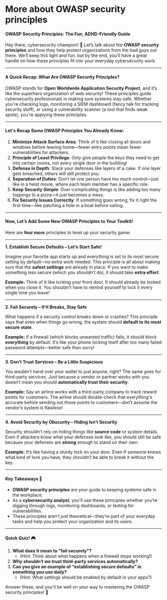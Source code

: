 # More about OWASP security principles

#### OWASP Security Principles: The Fun, ADHD-Friendly Guide

Hey there, cybersecurity champion! 👋 Let’s talk about the **OWASP security principles** and how they help protect organizations from the bad guys out there. We’ll keep this light and fun, but by the end, you’ll have a great handle on how these principles fit into your everyday cybersecurity work.

***

#### A Quick Recap: What Are OWASP Security Principles?

OWASP stands for **Open Worldwide Application Security Project**, and it’s like the superhero organization of web security! These principles guide cybersecurity professionals in making sure systems stay safe. Whether you're checking logs, monitoring a SIEM dashboard (fancy talk for tracking security stuff), or using a vulnerability scanner (a tool that finds weak spots), you're applying these principles.

***

#### Let's Recap Some OWASP Principles You Already Know:

1. **Minimize Attack Surface Area**: Think of it like closing all doors and windows before leaving home—fewer entry points mean fewer vulnerabilities for attackers.
2. **Principle of Least Privilege**: Only give people the keys they need to get into certain rooms, not every single door in the building!
3. **Defense in Depth**: Stack your defenses like layers of a cake. If one layer gets breached, others will still protect you.
4. **Separation of Duties**: Don’t let one person have too much control—just like in a heist movie, where each team member has a specific role.
5. **Keep Security Simple**: Over-complicating things is like adding too many toppings to a pizza—it just becomes a mess.
6. **Fix Security Issues Correctly**: If something goes wrong, fix it right the first time—like patching a hole in a boat before sailing.

***

#### Now, Let’s Add Some New OWASP Principles to Your Toolkit!

Here are **four more** principles to level up your security game:

***

**1. Establish Secure Defaults – Let’s Start Safe!**

Imagine your favorite app starts up and everything is set to its most secure setting by default—no extra work needed. This principle is all about making sure that the **safest settings** are already in place. If you want to make something less secure (which you _shouldn’t_ do), it should take **extra effort**.

**Example:** Think of it like locking your front door. It should already be locked when you close it. You shouldn’t have to remind yourself to lock it every single time you leave!

***

**2. Fail Securely – If It Breaks, Stay Safe**

What happens if a security control breaks down or crashes? This principle says that even when things go wrong, the system should **default to its most secure state**.

**Example:** If a firewall (which blocks unwanted traffic) fails, it should block **everything** by default. It’s like your phone locking itself after too many failed password attempts—better safe than sorry!

***

**3. Don’t Trust Services – Be a Little Suspicious**

You wouldn’t hand over your wallet to just anyone, right? The same goes for third-party services. Just because a vendor or partner works with you doesn’t mean you should **automatically trust their security**.

**Example:** Say an airline works with a third-party company to track reward points for customers. The airline should double-check that everything's accurate before sending out those points to customers—don’t assume the vendor’s system is flawless!

***

**4. Avoid Security by Obscurity – Hiding Isn’t Security**

Security shouldn’t rely on hiding things like **source code** or system details. Even if attackers know what your defenses look like, you should still be safe because your defenses are **strong** enough to stand on their own.

**Example:** It’s like having a sturdy lock on your door. Even if someone knows what kind of lock you have, they shouldn’t be able to break it without the key.

***

#### Key Takeaways 📝

* **OWASP security principles** are your guide to keeping systems safe in the workplace.
* As a **cybersecurity analyst**, you'll use these principles whether you’re digging through logs, monitoring dashboards, or testing for vulnerabilities.
* These principles aren’t just theoretical—they're part of your everyday tasks and help you protect your organization and its users.

***

#### Quick Quiz! 🎮

1. **What does it mean to "fail securely"?**
   * (Hint: Think about what happens when a firewall stops working!)
2. **Why shouldn’t we trust third-party services automatically?**
3. **Can you give an example of “establishing secure defaults” in something you use daily?**
   * (Hint: What settings should be enabled by default in your apps?)

Answer these, and you'll be well on your way to mastering the OWASP security principles! 🎉
